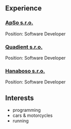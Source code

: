 ## Experience

### [ApSo s.r.o.](https://www.apso.cz/)

Position: Software Developer

### [Quadient s.r.o.](https://www.quadient.com/)

Position: Software Developer

### [Hanaboso s.r.o.](https://hanaboso.com/)

Position: Software Developer

## Interests
 - programming
 - cars & motorcycles
 - running
